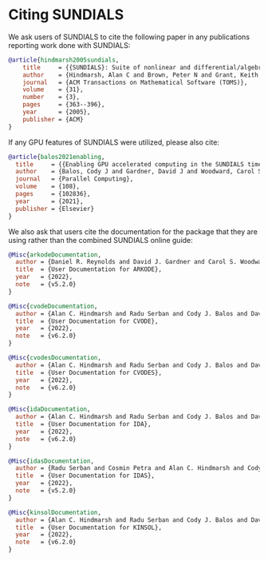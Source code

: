 # Citing SUNDIALS

We ask users of SUNDIALS to cite the following paper in any publications reporting work done with SUNDIALS:

```bibtex
@article{hindmarsh2005sundials,
    title     = {{SUNDIALS}: Suite of nonlinear and differential/algebraic equation solvers},
    author    = {Hindmarsh, Alan C and Brown, Peter N and Grant, Keith E and Lee, Steven L and Serban, Radu and Shumaker, Dan E and Woodward, Carol S},
    journal   = {ACM Transactions on Mathematical Software (TOMS)},
    volume    = {31},
    number    = {3},
    pages     = {363--396},
    year      = {2005},
    publisher = {ACM}
}
```

If any GPU features of SUNDIALS were utilized, please also cite:

```bibtex
@article{balos2021enabling,
  title     = {{Enabling GPU accelerated computing in the SUNDIALS time integration library}},
  author    = {Balos, Cody J and Gardner, David J and Woodward, Carol S and Reynolds, Daniel R},
  journal   = {Parallel Computing},
  volume    = {108},
  pages     = {102836},
  year      = {2021},
  publisher = {Elsevier}
}
```

We also ask that users cite the documentation for the package that they are using
rather than the combined SUNDIALS online guide:

```bibtex
@Misc{arkodeDocumentation,
  author = {Daniel R. Reynolds and David J. Gardner and Carol S. Woodward and Cody J. Balos},
  title  = {User Documentation for ARKODE},
  year   = {2022},
  note   = {v5.2.0}
}
```

```bibtex
@Misc{cvodeDocumentation,
  author = {Alan C. Hindmarsh and Radu Serban and Cody J. Balos and David J. Gardner and Daniel R. Reynolds and Carol S. Woodward},
  title  = {User Documentation for CVODE},
  year   = {2022},
  note   = {v6.2.0}
}
```

```bibtex
@Misc{cvodesDocumentation,
  author = {Alan C. Hindmarsh and Radu Serban and Cody J. Balos and David J. Gardner and Daniel R. Reynolds and Carol S. Woodward},
  title  = {User Documentation for CVODES},
  year   = {2022},
  note   = {v6.2.0}
}
```

```bibtex
@Misc{idaDocumentation,
  author = {Alan C. Hindmarsh and Radu Serban and Cody J. Balos and David J. Gardner and Daniel R. Reynolds and Carol S. Woodward},
  title  = {User Documentation for IDA},
  year   = {2022},
  note   = {v6.2.0}
}
```

```bibtex
@Misc{idasDocumentation,
  author = {Radu Serban and Cosmin Petra and Alan C. Hindmarsh and Cody J. Balos and David J. Gardner and Daniel R. Reynolds and Carol S. Woodward},
  title  = {User Documentation for IDAS},
  year   = {2022},
  note   = {v5.2.0}
}
```

```bibtex
@Misc{kinsolDocumentation,
  author = {Alan C. Hindmarsh and Radu Serban and Cody J. Balos and David J. Gardner and Daniel R. Reynolds and Carol S. Woodward},
  title  = {User Documentation for KINSOL},
  year   = {2022},
  note   = {v6.2.0}
}
```
